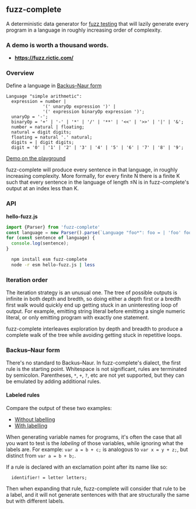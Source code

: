 ## fuzz-complete

A deterministic data generator for [fuzz testing](https://en.wikipedia.org/wiki/Fuzzing) that will lazily generate every program in a language in roughly increasing order of complexity.

### A demo is worth a thousand words.


* **https://fuzz.rictic.com/**


### Overview

Define a language in [Backus–Naur form](https://en.wikipedia.org/wiki/Backus%E2%80%93Naur_form)

```
Language "simple arithmetic":
  expression = number |
              '(' unaryOp expression ')' |
              '(' expression binaryOp expression ')';
  unaryOp = '-';
  binaryOp = '+' | '-' | '*' | '/' | '**' | '<<' | '>>' | '|' | '&';
  number = natural | floating;
  natural = digit digits;
  floating = natural '.' natural;
  digits = | digit digits;
  digit = '0' | '1' | '2' | '3' | '4' | '5' | '6' | '7' | '8' | '9';
```
[Demo on the playground](https://fuzz.rictic.com/?input=Language+%22simple+arithmetic%22%3A%0A++expression+%3D+number+%7C+%27%28%27+unaryOp+expression+%27%29%27+%7C+%27%28%27+expression+binaryOp+expression+%27%29%27%3B%0A++unaryOp+%3D+%27-%27%3B%0A++binaryOp+%3D+%27%2B%27+%7C+%27-%27+%7C+%27*%27+%7C+%27%2F%27+%7C+%27**%27+%7C+%27%3C%3C%27+%7C+%27%3E%3E%27+%7C+%27%7C%27+%7C+%27%26%27%3B%0A++number+%3D+natural+%7C+floating%3B%0A++natural+%3D+digit+digits%3B%0A++floating+%3D+natural+%27.%27+natural%3B%0A++digits+%3D+%7C+digit+digits%3B%0A++digit+%3D+%270%27+%7C+%271%27+%7C+%272%27+%7C+%273%27+%7C+%274%27+%7C+%275%27+%7C+%276%27+%7C+%277%27+%7C+%278%27+%7C+%279%27%3B+)

fuzz-complete will produce every sentence in that language, in roughly increasing complexity. More formally, for every finite N there is a finite K such that every sentence in the language of length ≤N is in fuzz-complete's output at an index less than K.


### API

**hello-fuzz.js**
```javascript
import {Parser} from 'fuzz-complete'
const language = new Parser().parse(`Language "foo*": foo = | 'foo' foo;`);
for (const sentence of language) {
  console.log(sentence);
}
```

```bash
  npm install esm fuzz-complete
  node -r esm hello-fuzz.js | less
```

### Iteration order

The iteration strategy is an unusual one. The tree of possible outputs is infinite in both depth and bredth, so doing either a depth first or a bredth first walk would quickly end up getting stuck in an uninteresting loop of output. For example, emitting string literal before emitting a single numeric literal, or only emitting program with exactly one statement.

fuzz-complete interleaves exploration by depth and breadth to produce a complete walk of the tree while avoiding getting stuck in repetitive loops.

### Backus–Naur form

There's no standard to Backus–Naur. In fuzz-complete's dialect, the first rule is the starting point. Whitespace is not significant, rules are terminated by semicolon. Parentheses, `*`, `+`, `?`, etc are not yet supported, but they can be emulated by adding additional rules.

#### Labeled rules

Compare the output of these two examples:

* [Without labelling](https://fuzz.rictic.com/?input=Language+%22add+two+variables%22%3A%0A++++file+%3D+%27var+%27+identifier+%27+%3D+%27+identifier+%27+%2B+%27+identifier%3B%0A++++identifier+%3D+letters%3B%0A++++letters+%3D+%27a%27+%7C+%27b%27+%7C+%27c%27+%7C+%27d%27+%7C+%27e%27+%7C+%27f%27+%7C+%27g%27+%7C+letters+letters%3B)
* [With labelling](https://fuzz.rictic.com/?input=Language+%22add+two+variables%22%3A%0A++++file+%3D+%27var+%27+identifier+%27+%3D+%27+identifier+%27+%2B+%27+identifier%3B%0A++++identifier%21+%3D+letters%3B%0A++++letters+%3D+%27a%27+%7C+%27b%27+%7C+%27c%27+%7C+%27d%27+%7C+%27e%27+%7C+%27f%27+%7C+%27g%27+%7C+letters+letters%3B)

When generating variable names for programs, it's often the case that all you want to test is the _labeling_ of those variables, while ignoring what the labels are. For example: `var a = b + c;` is analogous to `var x = y + z;`, but distinct from `var a = b + b;`.

If a rule is declared with an exclamation point after its name like so:

```
  identifier! = letter letters;
```

Then when expanding that rule, fuzz-complete will consider that rule to be a label, and it will not generate sentences with that are structurally the same but with different labels.

